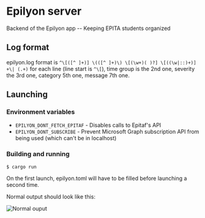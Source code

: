 # Epilyon server

Backend of the Epilyon app -- Keeping EPITA students organized

## Log format

epilyon.log format is `^\[([^ ]+)] \(([^ ]+)\) \[(\w+)( )?] \[((\w|::)+)] +\| (.+)` for each line (line start is `^\[`),
time group is the 2nd one, severity the 3rd one, category 5th one, message 7th one.

## Launching

### Environment variables

* `EPILYON_DONT_FETCH_EPITAF` - Disables calls to Epitaf's API
* `EPILYON_DONT_SUBSCRIBE` - Prevent Microsoft Graph subscription API from being used (which can't be in localhost)

### Building and running

```
$ cargo run
```

On the first launch, epilyon.toml will have to be filled before launching a second time.

Normal output should look like this:

![Normal ouput](https://cdn.discordapp.com/attachments/447725868140331019/679123908854808586/2020-02-18-011526_1270x446_scrot.png)
